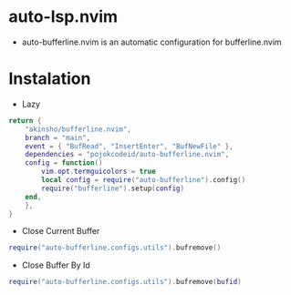 # auto-lsp.nvim

- auto-bufferline.nvim is an automatic configuration for bufferline.nvim

# Instalation

- Lazy

```lua
return {
	"akinsho/bufferline.nvim",
	branch = "main",
	event = { "BufRead", "InsertEnter", "BufNewFile" },
	dependencies = "pojokcodeid/auto-bufferline.nvim",
	config = function()
		vim.opt.termguicolors = true
		local config = require("auto-bufferline").config()
		require("bufferline").setup(config)
	end,
	},
}
```

- Close Current Buffer

```lua
require("auto-bufferline.configs.utils").bufremove()
```

- Close Buffer By Id

```lua
require("auto-bufferline.configs.utils").bufremove(bufid)
```

